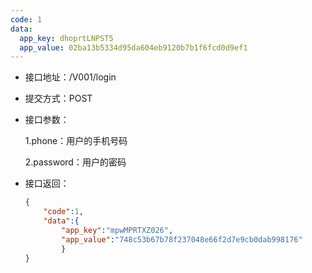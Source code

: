 ```yaml
---
code: 1
data:
  app_key: dhoprtLNPST5
  app_value: 02ba13b5334d95da604eb9120b7b1f6fcd0d9ef1
---
```


* 接口地址：/V001/login

* 提交方式：POST

* 接口参数：

  1.phone：用户的手机号码

  2.password：用户的密码

* 接口返回：

  ```json
  {
      "code":1,
      "data":{
          "app_key":"mpwMPRTXZ026",
          "app_value":"748c53b67b78f237048e66f2d7e9cb0dab998176"
          }
  }
  ```



